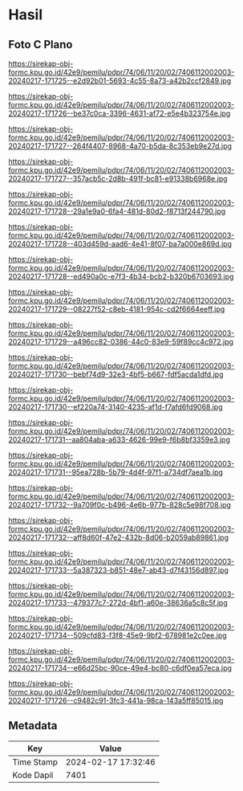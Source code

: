 # Hasil

## Foto C Plano

https://sirekap-obj-formc.kpu.go.id/42e9/pemilu/pdpr/74/06/11/20/02/7406112002003-20240217-171725--e2d92b01-5693-4c55-8a73-a42b2ccf2849.jpg

https://sirekap-obj-formc.kpu.go.id/42e9/pemilu/pdpr/74/06/11/20/02/7406112002003-20240217-171726--be37c0ca-3396-4631-af72-e5e4b323754e.jpg

https://sirekap-obj-formc.kpu.go.id/42e9/pemilu/pdpr/74/06/11/20/02/7406112002003-20240217-171727--264f4407-8968-4a70-b5da-8c353eb9e27d.jpg

https://sirekap-obj-formc.kpu.go.id/42e9/pemilu/pdpr/74/06/11/20/02/7406112002003-20240217-171727--357acb5c-2d8b-491f-bc81-e91338b6968e.jpg

https://sirekap-obj-formc.kpu.go.id/42e9/pemilu/pdpr/74/06/11/20/02/7406112002003-20240217-171728--29a1e9a0-6fa4-481d-80d2-f8713f244790.jpg

https://sirekap-obj-formc.kpu.go.id/42e9/pemilu/pdpr/74/06/11/20/02/7406112002003-20240217-171728--403d459d-aad6-4e41-8f07-ba7a000e869d.jpg

https://sirekap-obj-formc.kpu.go.id/42e9/pemilu/pdpr/74/06/11/20/02/7406112002003-20240217-171728--ed490a0c-e7f3-4b34-bcb2-b320b6703693.jpg

https://sirekap-obj-formc.kpu.go.id/42e9/pemilu/pdpr/74/06/11/20/02/7406112002003-20240217-171729--08227f52-c8eb-4181-954c-cd2f6664eeff.jpg

https://sirekap-obj-formc.kpu.go.id/42e9/pemilu/pdpr/74/06/11/20/02/7406112002003-20240217-171729--a496cc82-0386-44c0-83e9-59f89cc4c972.jpg

https://sirekap-obj-formc.kpu.go.id/42e9/pemilu/pdpr/74/06/11/20/02/7406112002003-20240217-171730--bebf74d9-32e3-4bf5-b667-fdf5acda1dfd.jpg

https://sirekap-obj-formc.kpu.go.id/42e9/pemilu/pdpr/74/06/11/20/02/7406112002003-20240217-171730--ef220a74-3140-4235-af1d-f7afd6fd9068.jpg

https://sirekap-obj-formc.kpu.go.id/42e9/pemilu/pdpr/74/06/11/20/02/7406112002003-20240217-171731--aa804aba-a633-4626-99e9-f6b8bf3359e3.jpg

https://sirekap-obj-formc.kpu.go.id/42e9/pemilu/pdpr/74/06/11/20/02/7406112002003-20240217-171731--95ea728b-5b79-4d4f-97f1-a734df7aea1b.jpg

https://sirekap-obj-formc.kpu.go.id/42e9/pemilu/pdpr/74/06/11/20/02/7406112002003-20240217-171732--9a709f0c-b496-4e6b-977b-828c5e98f708.jpg

https://sirekap-obj-formc.kpu.go.id/42e9/pemilu/pdpr/74/06/11/20/02/7406112002003-20240217-171732--aff8d60f-47e2-432b-8d06-b2059ab89861.jpg

https://sirekap-obj-formc.kpu.go.id/42e9/pemilu/pdpr/74/06/11/20/02/7406112002003-20240217-171733--5a387323-b851-48e7-ab43-d7f43156d897.jpg

https://sirekap-obj-formc.kpu.go.id/42e9/pemilu/pdpr/74/06/11/20/02/7406112002003-20240217-171733--479377c7-272d-4bf1-a60e-38636a5c8c5f.jpg

https://sirekap-obj-formc.kpu.go.id/42e9/pemilu/pdpr/74/06/11/20/02/7406112002003-20240217-171734--509cfd83-f3f8-45e9-9bf2-678981e2c0ee.jpg

https://sirekap-obj-formc.kpu.go.id/42e9/pemilu/pdpr/74/06/11/20/02/7406112002003-20240217-171734--e66d25bc-90ce-49e4-bc80-c6df0ea57eca.jpg

https://sirekap-obj-formc.kpu.go.id/42e9/pemilu/pdpr/74/06/11/20/02/7406112002003-20240217-171726--c9482c91-3fc3-441a-98ca-143a5ff85015.jpg


## Metadata

| Key        | Value               |
| ---------- | ------------------- |
| Time Stamp | 2024-02-17 17:32:46 |
| Kode Dapil | 7401                |



